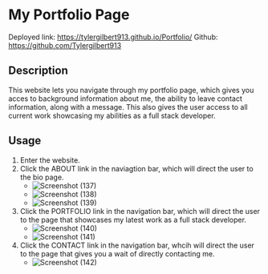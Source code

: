 # My Portfolio Page

Deployed link: https://tylergilbert913.github.io/Portfolio/
Github: https://github.com/Tylergilbert913

## Description

This website lets you navigate through my portfolio page, which gives you acces to background information about me, the ability to leave contact information, along with a message. This also gives the user access to all current work showcasing my abilities as a full stack developer.

## Usage

1. Enter the website.
2. Click the ABOUT link in the naviagtion bar, which will direct the user to the bio page.
   * ![Screenshot (137)](https://user-images.githubusercontent.com/73138234/108159098-522c6f00-70b4-11eb-9388-0d609def2cad.png)
   * ![Screenshot (138)](https://user-images.githubusercontent.com/73138234/108159102-535d9c00-70b4-11eb-8ff0-9f5ac0f759a0.png)
   * ![Screenshot (139)](https://user-images.githubusercontent.com/73138234/108159105-548ec900-70b4-11eb-986f-4061aa6481dd.png)
3. Click the PORTFOLIO link in the navigation bar, which will direct the user to the page that showcases my latest work as a full stack developer.
   * ![Screenshot (140)](https://user-images.githubusercontent.com/73138234/108159106-55275f80-70b4-11eb-880f-c48983430db3.png)
   * ![Screenshot (141)](https://user-images.githubusercontent.com/73138234/108159108-55bff600-70b4-11eb-9f53-e0f17540c8bb.png)
4. Click the CONTACT link in the navigation bar, whcih will direct the user to the page that gives you a wait of directly contacting me.
   * ![Screenshot (142)](https://user-images.githubusercontent.com/73138234/108159110-56588c80-70b4-11eb-98f7-9f7a9e50ab49.png)


